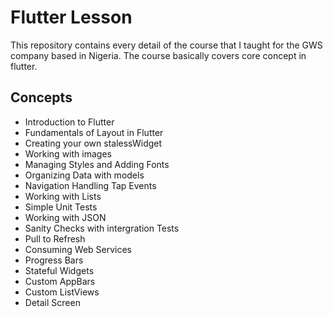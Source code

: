 # Flutter Lesson

This repository contains every detail of the course that I taught for the GWS company based in Nigeria. The course basically covers core concept in flutter.

## Concepts

- Introduction to Flutter
- Fundamentals of Layout in Flutter
- Creating your own stalessWidget
- Working with images
- Managing Styles and Adding Fonts
- Organizing Data with models
- Navigation Handling Tap Events
- Working with Lists
- Simple Unit Tests
- Working with JSON
- Sanity Checks with intergration Tests
- Pull to Refresh
- Consuming Web Services
- Progress Bars
- Stateful Widgets
- Custom AppBars
- Custom ListViews
- Detail Screen
